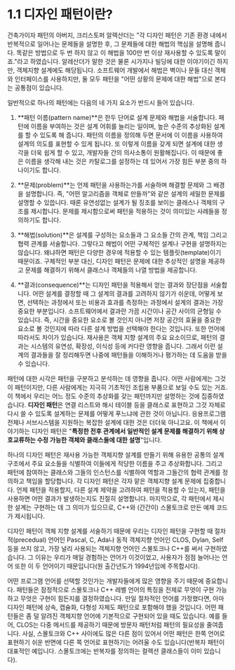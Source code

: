 # 1.1 디자인 패턴이란?
건축가이자 패턴의 아버지, 크리스토퍼 알렉산더는 "각 디자인 패턴은 기존 환경 내에서 반복적으로 일어나는 문제들을 설명한 후, 그 문제들에 대한 해법의 핵심을 설명해 줍니다. 똑같은 방법으로 두 번 하지 않고 이 해법을 100만 번 이상 재사용할 수 있도록 말이죠."라고 하였습니다. 알레산더가 말한 것은 물론 시가지나 빌딩에 대한 이야기이긴 하지만, 객체지향 설계에도 해당됩니다. 소프트웨어 개발에서 해법은 벽이나 문들 대신 객체와 인터페이스를 사용하지만, 둘 모두 패턴을 "어떤 상황의 문제에 대한 해법"으로 본다는 공통점이 있습니다.

일반적으로 하나의 패턴에는 다음의 네 가지 요소가 반드시 들어 있습니다.

1. **패턴 이름(pattern name)**은 한두 단어로 설계 문제와 해법을 서술합니다. 패턴에 이름을 부여하는 것은 설계 어휘를 늘리는 일이며, 높은 수준의 추상화된 설계를 할 수 있도록 해 줍니다. 패턴의 이름을 정의해 두면 문서에 이 이름을 사용하여 설계의 의도를 표현할 수 있게 됩니다. 또 이렇게 이름을 갖게 되면 설계에 대한 생각을 더욱 쉽게 할 수 있고, 개발자들 간의 의사소통이 원활해집니다. 이 때문에 좋은 이름을 생각해 내는 것은 카탈로그를 설정하는 데 있어서 가장 힘든 부분 중의 하나이기도 합니다.

2. **문제(problem)**는 언제 패턴을 사용하는가를 서술하며 해결할 문제와 그 배경을 설명합니다. 즉, "어떤 알고리즘을 객체로 만들까"와 같은 설계의 세밀한 문제를 설명할 수 있씁니다. 때론 유연성없는 설계가 될 징조를 보이는 클래스나 객체의 구조를 제시합니다. 문제를 제시함으로써 패턴을 적용하는 것이 의미있는 사례들을 정의하기도 합니다.

3. **해법(solution)**은 설계를 구성하는 요소들과 그 요소들 간의 관계, 책임 그리고 협력 관계를 서술합니다. 그렇다고 해법이 어떤 구체적인 설계나 구현을 설명하지는 않습니다. 왜냐하면 패턴은 다양한 경우에 적용할 수 있는 템플릿(template)이기 때문이죠. 구체적인 부분 대신, 디자인 패턴은 문제에 대한 추상적인 설명을 제공하고 문제를 해결하기 위해서 클래스나 객체들의 나열 방법을 제공합니다.

4. **결과(consequence)**는 디자인 패턴을 적용해서 얻는 결과와 장단점을 서술합니다. 어떤 설계를 결정할 때 그 설계의 결과를 고려하지 않기가 쉬운데, 어떻게 보면, 선택하는 과정에서 또는 비용과 효과를 측정하는 과정에서 설계의 결과는 가장 중요한 부분입니다. 소프트웨어에서 결과란 가끔 시간이나 공간 사이의 균형일 수 있습니다. 즉, 시간을 중요한 요소로 볼 것인지 아니면 저장 공간의 효율을 중요한 요소로 볼 것인지에 따라 다른 설계 방법을 선택해야 한다는 것입니다. 또한 언어에 따라서도 차이가 있습니다. 재사용은 객체 지향 설계의 주요 요소이므로, 패턴의 결과는 시스템의 유연성, 확장성, 이식성 등에 커다란 영향을 줍니다. 그래서 이런 설계의 결과들을 잘 정리해두면 나중에 패턴들을 이해하거나 평가하는 데 도움을 받을 수 있습니다. 

패턴에 대한 시각은 패턴을 구분하고 분석하는 데 영향을 줍니다. 어떤 사람에게는 그것이 패턴이지만, 다른 사람에게는 지극히 기초적인 조립용 부품으로 보일 수도 있는 거죠. 이 책에서 우리는 어느 정도 수준의 추상화를 갖는 패턴까지만 설명하는 것에 집중하였습니다. **디자인 패턴**은 연결 리스트와 해시 테이블 등을 클래스로 표현하고 그것 자체로 다시 쓸 수 있도록 설계하는 문제를 어떻게 푸느냐에 관한 것이 아닙니다. 응용프로그램 전체나 서브시스템을 지원하는 복잡한 설계에 대한 것은 더더욱 아니고요. 이 책에서 이야기하는 디자인 패턴은 "**특정한 전후 관계에서 일반적인 설계 문제를 해결하기 위해 상호교류하는 수정 가능한 객체와 클래스들에 대한 설명**"입니다.

하나의 디자인 패턴은 재사용 가능한 객체지향 설계를 만들기 위해 유용한 공통의 설계 구조에서 주요 요소들을 식별하여 이들에게 적당한 이름을 주고 추상화합니다. 그리고 패턴에 참여하는 클래스와 그들의 인스턴스를 식별하여 역할과 그들간의 협력 관계를 정의하고 책임을 할당합니다. 각 디자인 패턴은 각자 맡은 객체지향 설계 문제에 집중합니다. 언제 패턴을 적용할지, 다른 설계 제약을 고려하여 패턴을 적용할 수 있는지, 패턴을 사용하면 어떤 결과가 발생하는지도 친절히 설명합니다. 마지막으로, 각 패턴에서 제시한 설계는 구현하는 데 그 의미가 있으므로, C++와 (간간이) 스몰토크로 만든 예제 코드가 제시됩니다.

디자인 패턴이 객체 지향 설계를 서술하기 때문에 우리는 디자인 패턴을 구현할 때 절차적(precedual) 언어인 Pascal, C, Ada나 동적 객체지향 언어인 CLOS, Dylan, Self 등을 쓰지 않고, 가장 널리 사용되는 객체지향 언어인 스몰토크나 C++를 써서 구현하였습니다. 그 이유는 우리가 매일 경험하는 언어가 이것이었고, 사용자가 점점 늘어나는 언어 또한 이 두 언어이기 때문입니다(원 출간년도가 1994년임에 주목합시다).

어떤 프로그램 언어를 선택할 것인가는 개발자들에게 많은 영향을 주기 때문에 중요합니다. 패턴들은 잠정적으로 스몰토크나 C++ 레벨 언어의 특징을 전제로 무엇이 구현 가능하고 무엇은 구현이 힘든지를 결정하였습니다. 만일 절차적인 언어를 가정했다면, 아마 디자인 패턴에 상속, 캡슐화, 다형성 자체도 패턴으로 포함해야 했을 것입니다. 어떤 패턴들은 좀 덜 알려진 객체지향 언어에 기본적으로 구현되어 있을 때도 있습니다. 예를 들어, CLOS는 다중 메서드를 제공하기 때문에 방문자 패턴처럼 패턴의 필요성을 줄여줍니다. 사실, 스몰토크와 C++ 사이에도 많은 다른 점이 있어서 어떤 패턴은 한쪽 언어로 표현하기 쉬운 반면에 다른 쪽 언어로 표현하기는 어려울 수도 있습니다(반복자 패턴이 대표적인 예입니다. 스몰토크에는 반복자를 정의하는 컬렉션 클래스들이 이미 있습니다).